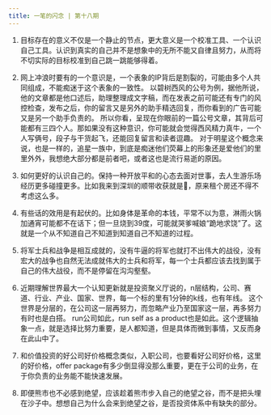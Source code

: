 ```yaml
---
title: 一笔的闪念 | 第十八期
---
```

1. 目标存在的意义不仅是一个静止的节点，更大意义是一个校准工具、一个认识自己工具。认识到真实的自己并不是想象中的无所不能又自律且努力，从而将不切实际的目标校准到自己跳一跳能够得着。

2. 网上冲浪时要有的一个意识是，一个表象的IP背后是割裂的，可能由多个人共同组成，不能痴迷于这个表象的一致性。
以碧树西风的公号为例，据他所说，他的文章都是他口述后，助理整理成文字稿，而在发表之前可能还有专门的风控检查，发布之后，你的留言又是另外的助手精选回复，而你看到的广告可能又是另一个助手负责的。
所以你看，呈现在你眼前的一篇公号文章，其背后可能都有三四个人。那如果没有这种意识，你可能就会觉得西风精力真牛，一个人写俩号，段子与干货起飞，还能回复留言和读者逗趣。
对于明星这个概念来说，也是一样的，追星一族中，到底是痴迷他们荧幕上的形象还是爱他们的里里外外，我想绝大部分都是前者吧，或者这也是流行易逝的原因。

3. 如何更好的认识自己的。保持一种开放平和的心态去面对世事，去人生游乐场经历更多碰撞更多。比如我来到深圳的顺带收获就是🥲，原来租个房还不得不考虑这么多。

4. 有些话的效用是有起伏的。比如身体是革命的本钱，平常不以为意，淋雨火锅加通宵可能都不在话下；但一旦烧到39度，可能就哭爹喊娘“跪地求饶”了。这就是一个从不知道自己不知道到知道自己不知道的过程。

5. 将军士兵和战争是相互成就的，没有牛逼的将军也就打不出伟大的战役，没有宏大的战争也自然无法成就伟大的士兵和将军，每一个士兵都应该去找到属于自己的伟大战役，而不是停留在沟沟壑壑。

6. 近期理解世界最大一个认知更新就是投资聚义厅说的，n层结构，公司、赛道、行业、产业、国家、世界，每一个标的里有1分钟的k线，也有年线。
   这个世界是分层的，在公司这一层再努力，而忽略产业乃至国家这一层，再多努力有时也是白搭。
   run公司如此，run self as a product也是如此。这个逻辑抽象一点，就是选择比努力重要，是人都知道，但是具体而微到事情，又反而身在此山中了。

7. 和价值投资的好公司好价格概念类似，入职公司，也要看好公司好价格，这里的好价格，offer package有多少倒显得没那么重要，更在于公司的业务，在于你负责的业务能不能快速发展。

8. 即便熊市也不必感到绝望，应该趁着熊市步入自己的绝望之谷，而不是把头埋在沙子中。想想自己为什么会来到绝望之谷，是否投资体系中有缺失的部分。
